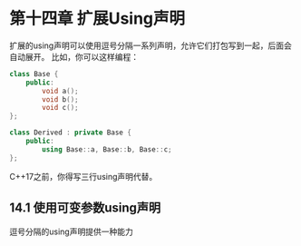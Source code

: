# 第十四章 扩展Using声明
扩展的using声明可以使用逗号分隔一系列声明，允许它们打包写到一起，后面会自动展开。
比如，你可以这样编程：
```cpp
class Base {
    public:
        void a();
        void b();
        void c();
};

class Derived : private Base {
    public:
        using Base::a, Base::b, Base::c;
};
```
C++17之前，你得写三行using声明代替。

## 14.1 使用可变参数using声明
逗号分隔的using声明提供一种能力
